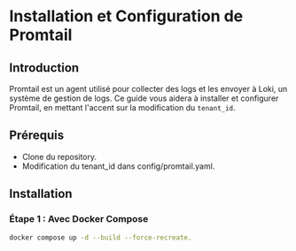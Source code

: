 # Installation et Configuration de Promtail

## Introduction
Promtail est un agent utilisé pour collecter des logs et les envoyer à Loki, un système de gestion de logs. Ce guide vous aidera à installer et configurer Promtail, en mettant l'accent sur la modification du `tenant_id`.

## Prérequis
- Clone du repository.
- Modification du tenant_id dans config/promtail.yaml.

## Installation

### Étape 1 : Avec Docker Compose
```bash
docker compose up -d --build --force-recreate.

